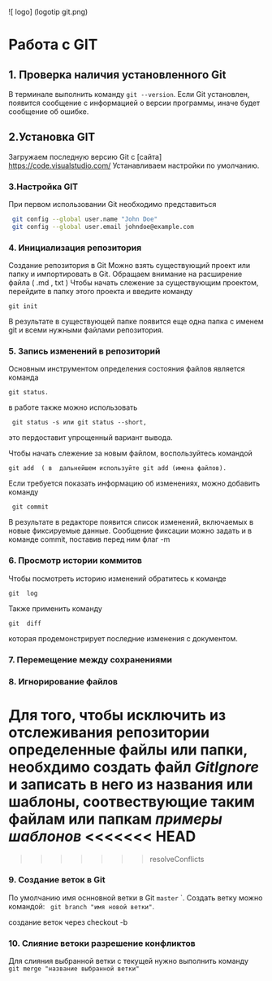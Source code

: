![ logo] (logotip git.png)

# Работа с GIT
## 1. Проверка наличия  установленного Git

В терминале  выполнить команду `git --version`.
Если Git установлен, появится сообщение с информацией о версии программы, иначе будет  сообщение об ошибке.
## 2.Установка GIT
Загружаем последную версию Git с [сайта]
https://code.visualstudio.com/
Устанавливаем настройки по умолчанию.
### 3.Настройка GIT
При первом  использовании Git необходимо представиться
```Bash
 git config --global user.name "John Doe"
 git config --global user.email johndoe@example.com
```
### 4. Инициализация репозитория
Создание репозитория в Git
Можно взять существующий проект или
папку и импортировать в Git. Обращаем внимание  на расширение файла ( .md , txt ) 
Чтобы начать слежение за существующим проектом, перейдите в папку этого проекта и введите команду
 ```
git init
```
В результате в существующей папке появится еще одна папка с именем  git и всеми
нужными  файлами репозитория.

### 5. Запись изменений в репозиторий
Основным инструментом определения состояния файлов является команда
```
git status.
```
 в работе также можно использовать 
```
 git status -s или git status --short,
 ```
 это  пердоставит упрощенный
вариант вывода.

Чтобы начать слежение за новым файлом, воспользуйтесь командой 
```
git add  ( в  дальнейшем используйте git add (имена файлов).
```

Если требуется  показать информацию об изменениях, можно добавить  команду
```
 git commit
 ```
   
В результате в редакторе появится список изменений, включаемых в новые
фиксируемые данные. 
Сообщение фиксации можно задать и в команде commit, поставив перед ним флаг -m


### 6. Просмотр истории коммитов
Чтобы посмотреть историю изменений  обратитесь к  команде
```
git  log
```

Также  применить команду 
```
git  diff
```
которая продемонстрирует последние  изменения с документом.


### 7. Перемещение между сохранениями

### 8. Игнорирование файлов
Для того, чтобы  исключить из  отслеживания репозитории  определенные  файлы или папки, необхдимо создать файл ***GitIgnore***  и  записать в него из названия или шаблоны, соотвествующие таким файлам или папкам
***примеры  шаблонов***
<<<<<<< HEAD
=======

>>>>>>> resolveConflicts
### 9. Создание  веток в Git
 По умолчанию  имя оснновной ветки в Git `master`
 `. Создать ветку можно командой: ``` git branch "имя новой ветки"```.

 создание веток через checkout -b

 ### 10. Слияние ветоки разрешение конфликтов
 Для слияния выбранной ветки с текущей  нужно выполнить команду ``` git merge "название выбранной ветки"```

